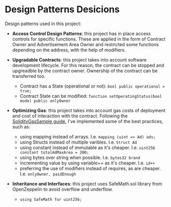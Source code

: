 # Design Patterns Desicions
Design patterns used in this project:
- **Access Control Design Patterns**: this project has in place access controls for specific functions. These are applied in the form of Contract Owner and Advertisement Area Owner and restricted some functions depending on the address, with the help of modifiers.
- **Upgradable Contracts**: this project takes into account software development lifecycle. For this reason, the contract can be stopped and upgreadble by the contract owner. Ownership of the contract can be transferred too.
    - Contract has a State (operational or not): ``bool public operational = true;``
    - Contract State can be modified: ``function setOperatingStatus(bool mode) public onlyOwner``

- **Optimizing Gas**: this project takes into account gas costs of deployment and cost of interaction with the contract. Following the [SolidityGasSample guide](https://github.com/thedarkjester/SolidityGasSamples), I've implemented some of the best practices, such as:
    - using mapping instead of arrays. I.e. ``mapping (uint => Ad) ads;``
    - using Structs instead of multiple varibles. I.e. ``Struct Ad``
    - using constant instead of immutable as it's cheaper. I.e. ``uint256 constant totalAdMaxArea = 200;``
    - using bytes over string when possible. I.e. ``bytes32 brand``
    - incrementing value by using variable++ as it's cheaper. I.e. ``id++``
    - preferring the use of modifiers instead of requires, as are cheaper. I.e. ``onlyOwner, paidEnough``
- **Inheritance and Interfaces**: this project uses SafeMath.sol library from OpenZeppelin to avoid overflow and underflow.
    - ``using SafeMath for uint256;``